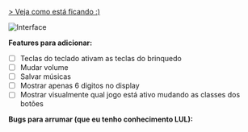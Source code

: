 [> Veja como está ficando :)](https://empixx.github.io/challenge-twitch/2019-setembro/empixx/src/)

![Interface](http://i.imgur.com/zV2Pisp.png)

**Features para adicionar:**
- [ ] Teclas do teclado ativam as teclas do brinquedo
- [ ] Mudar volume
- [ ] Salvar músicas
- [ ] Mostrar apenas 6 digitos no display
- [ ] Mostrar visualmente qual jogo está ativo mudando as classes dos botões

**Bugs para arrumar (que eu tenho conhecimento LUL):**
